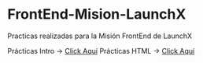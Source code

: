 # FrontEnd-Mision-LaunchX
Practicas realizadas para la Misión FrontEnd de LaunchX

Prácticas Intro -> [Click Aquí](https://github.com/Rodo98929/FrontEnd-Mision-LaunchX/tree/main/01%20-%20INTRO/Practicas)
Prácticas HTML -> [Click Aquí](https://github.com/Rodo98929/FrontEnd-Mision-LaunchX/tree/main/02%20-%20HTML/Practicas/Pagina)
